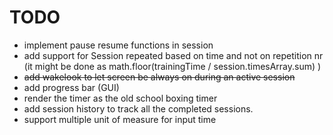 # TODO
* implement pause resume functions in session 
* add support for Session repeated based on time and not on repetition nr (it might be done as math.floor(trainingTime / session.timesArray.sum) )
* ~~add wakelook to let screen be always on during an active session~~
* add progress bar (GUI)
* render the timer as the old school boxing timer
* add session history to track all the completed sessions.
* support multiple unit of measure for input time
